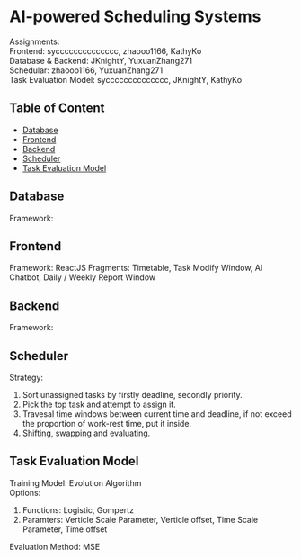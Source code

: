 # AI-powered Scheduling Systems

Assignments: <br>
Frontend: sycccccccccccccc, zhaooo1166, KathyKo <br>
Database & Backend: JKnightY, YuxuanZhang271 <br>
Schedular: zhaooo1166, YuxuanZhang271 <br>
Task Evaluation Model: sycccccccccccccc, JKnightY, KathyKo

## Table of Content
- [Database](#database)
- [Frontend](#frontend)
- [Backend](#backend)
- [Scheduler](#scheduler)
- [Task Evaluation Model](#task-evaluation-model)

## Database
Framework: 

## Frontend
Framework: ReactJS
Fragments: Timetable, Task Modify Window, AI Chatbot, Daily / Weekly Report Window

## Backend
Framework: 

## Scheduler
Strategy: 
1. Sort unassigned tasks by firstly deadline, secondly priority. <br>
2. Pick the top task and attempt to assign it.  <br>
3. Travesal time windows between current time and deadline, if not exceed the proportion of work-rest time, put it inside. <br>
4. Shifting, swapping and evaluating. 

## Task Evaluation Model
Training Model: Evolution Algorithm <br>
Options: <br>
1. Functions: Logistic, Gompertz<br>
2. Paramters: Verticle Scale Parameter, Verticle offset, Time Scale Parameter, Time offset <br>

Evaluation Method: MSE